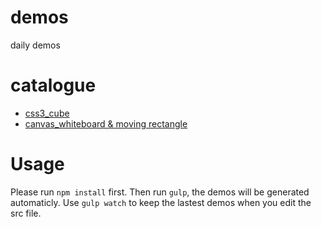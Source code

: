 # demos
daily demos

# catalogue
- [css3_cube](http://htmlpreview.github.io/?https://github.com/zldream1106/demos/blob/master/demos/html/css3_cube.html)
- [canvas_whiteboard & moving rectangle](http://htmlpreview.github.io/?https://github.com/zldream1106/demos/blob/master/demos/html/canvas_demo1.html)

# Usage
Please run `npm install` first.
Then run `gulp`, the demos will be generated automaticly.
Use `gulp watch` to keep the lastest demos when you edit the src file.
